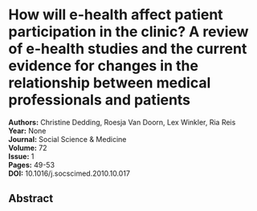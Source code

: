 # How will e-health affect patient participation in the clinic? A review of e-health studies and the current evidence for changes in the relationship between medical professionals and patients

**Authors:** Christine Dedding, Roesja Van Doorn, Lex Winkler, Ria Reis  
**Year:** None  
**Journal:** Social Science & Medicine  
**Volume:** 72  
**Issue:** 1  
**Pages:** 49-53  
**DOI:** 10.1016/j.socscimed.2010.10.017  

## Abstract


